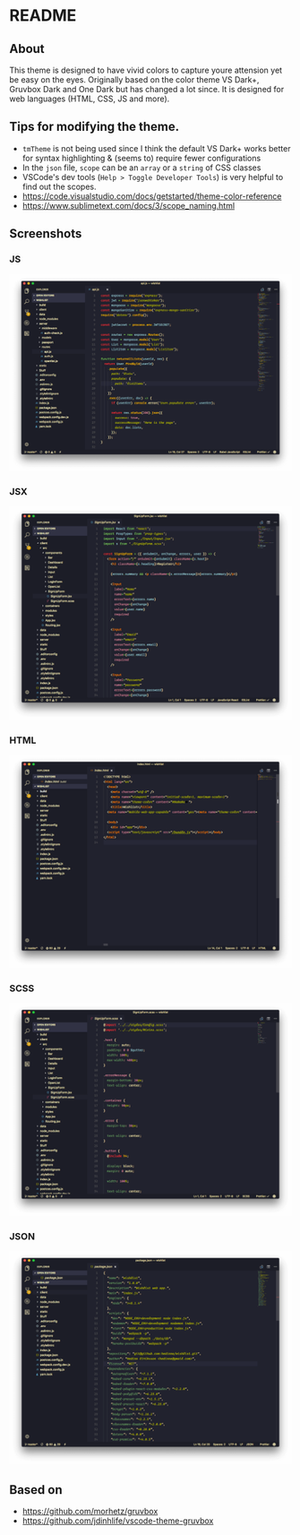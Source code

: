 # README

## About

This theme is designed to have vivid colors to capture youre attension yet be
easy on the eyes. Originally based on the color theme VS Dark+, Gruvbox Dark and
One Dark but has changed a lot since. It is designed for web languages (HTML,
CSS, JS and more).

## Tips for modifying the theme.

* `tmTheme` is not being used since I think the default VS Dark+ works better
  for syntax highlighting & (seems to) require fewer configurations
* In the `json` file, `scope` can be an `array` or a `string` of CSS classes
* VSCode's dev tools (`Help > Toggle Developer Tools`) is very helpful to find
  out the scopes.
* https://code.visualstudio.com/docs/getstarted/theme-color-reference
* https://www.sublimetext.com/docs/3/scope_naming.html

## Screenshots

### JS

![js](images/js.png)

### JSX

![jsx](images/jsx.png)

### HTML

![html](images/html.png)

### SCSS

![scss](images/scss.png)

### JSON

![json](images/json.png)

## Based on

* https://github.com/morhetz/gruvbox
* https://github.com/jdinhlife/vscode-theme-gruvbox
